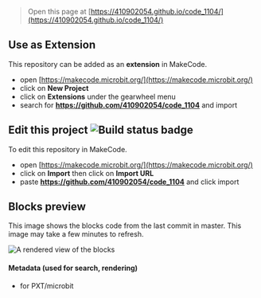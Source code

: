
> Open this page at [https://410902054.github.io/code_1104/](https://410902054.github.io/code_1104/)

## Use as Extension

This repository can be added as an **extension** in MakeCode.

* open [https://makecode.microbit.org/](https://makecode.microbit.org/)
* click on **New Project**
* click on **Extensions** under the gearwheel menu
* search for **https://github.com/410902054/code_1104** and import

## Edit this project ![Build status badge](https://github.com/410902054/code_1104/workflows/MakeCode/badge.svg)

To edit this repository in MakeCode.

* open [https://makecode.microbit.org/](https://makecode.microbit.org/)
* click on **Import** then click on **Import URL**
* paste **https://github.com/410902054/code_1104** and click import

## Blocks preview

This image shows the blocks code from the last commit in master.
This image may take a few minutes to refresh.

![A rendered view of the blocks](https://github.com/410902054/code_1104/raw/master/.github/makecode/blocks.png)

#### Metadata (used for search, rendering)

* for PXT/microbit
<script src="https://makecode.com/gh-pages-embed.js"></script><script>makeCodeRender("{{ site.makecode.home_url }}", "{{ site.github.owner_name }}/{{ site.github.repository_name }}");</script>
